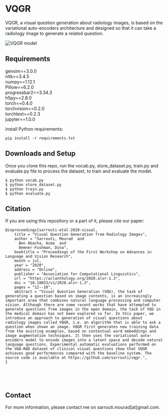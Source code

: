 # VQGR
VQGR, a visual question generation about radiology images, is based on the variational auto-encoders architecture and designed so that it can take a radiology image to generate a related question.

![VQGR model](https://github.com/sarrouti/VQGR/blob/master/vqgri.jpg)

## Requirements
gensim==3.0.0\
nltk==3.4.5\
numpy==1.12.1\
Pillow==6.2.0\
progressbar2==3.34.3\
h5py==2.8.0\
torch==0.4.0\
torchvision==0.2.0\
torchtext==0.2.3\
jupyter==1.0.0

install Python requirements:
```
pip install -r requirements.txt
```
## Downloads and Setup
Once you clone this repo, run the vocab.py, store_dataset.py, train.py and evaluate.py file to process the dataset, to train and evaluate the model.
```shell
$ python vocab.py
$ python store_dataset.py
$ python train.py
$ python evaluate.py
```

## Citation
If you are using this repository or a part of it, please cite our paper:

```
@inproceedings{sarrouti-etal-2020-visual,
    title = "Visual Question Generation from Radiology Images",
    author = "Sarrouti, Mourad  and
      Ben Abacha, Asma  and
      Demner-Fushman, Dina",
    booktitle = "Proceedings of the First Workshop on Advances in Language and Vision Research",
    month = jul,
    year = "2020",
    address = "Online",
    publisher = "Association for Computational Linguistics",
    url = "https://aclanthology.org/2020.alvr-1.3",
    doi = "10.18653/v1/2020.alvr-1.3",
    pages = "12--18",
    abstract = "Visual Question Generation (VQG), the task of generating a question based on image contents, is an increasingly important area that combines natural language processing and computer vision. Although there are some recent works that have attempted to generate questions from images in the open domain, the task of VQG in the medical domain has not been explored so far. In this paper, we introduce an approach to generation of visual questions about radiology images called VQGR, i.e. an algorithm that is able to ask a question when shown an image. VQGR first generates new training data from the existing examples, based on contextual word embeddings and image augmentation techniques. It then uses the variational auto-encoders model to encode images into a latent space and decode natural language questions. Experimental automatic evaluations performed on the VQA-RAD dataset of clinical visual questions show that VQGR achieves good performances compared with the baseline system. The source code is available at https://github.com/sarrouti/vqgr.",
}





```

## Contact
For more information, please contact me on sarrouti.mourad[at]gmail.com.


